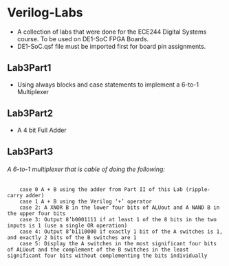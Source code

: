 # Verilog-Labs
* A collection of labs that were done for the ECE244 Digital Systems course. To be used on DE1-SoC FPGA Boards.
* DE1-SoC.qsf file must be imported first for board pin assignments.

## Lab3Part1
* Using always blocks and case statements to implement a 6-to-1 Multiplexer

## Lab3Part2
* A 4 bit Full Adder

## Lab3Part3
######  A 6-to-1 multiplexer that is cable of doing the following:
	
		case 0 A + B using the adder from Part II of this Lab (ripple-carry adder)
		case 1 A + B using the Verilog ‘+’ operator
		case 2: A XNOR B in the lower four bits of ALUout and A NAND B in the upper four bits
		case 3: Output 8’b0001111 if at least 1 of the 8 bits in the two inputs is 1 (use a single OR operation)
		case 4: Output 8’b1110000 if exactly 1 bit of the A switches is 1, and exactly 2 bits of the B switches are 1
		case 5: Display the A switches in the most significant four bits of ALUout and the complement of the B switches in the least significant four bits without complementing the bits individually

